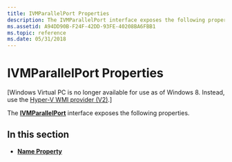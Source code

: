 ```yaml
---
title: IVMParallelPort Properties
description: The IVMParallelPort interface exposes the following properties.
ms.assetid: A94DD90B-F24F-42DD-93FE-40208BA6FBB1
ms.topic: reference
ms.date: 05/31/2018
---
```


# IVMParallelPort Properties

\[Windows Virtual PC is no longer available for use as of Windows 8. Instead, use the [Hyper-V WMI provider (V2)](https://docs.microsoft.com/windows/desktop/HyperV_v2/windows-virtualization-portal).\]

The [**IVMParallelPort**](ivmparallelport.md) interface exposes the following properties.

## In this section

-   [**Name Property**](ivmparallelport-name.md)

 

 




